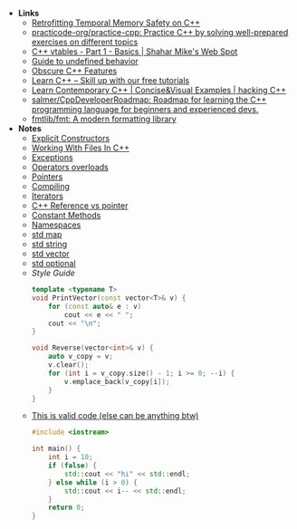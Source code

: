- **Links**
	- [Retrofitting Temporal Memory Safety on C++](https://security.googleblog.com/2022/05/retrofitting-temporal-memory-safety-on-c.html)
	- [practicode-org/practice-cpp: Practice C++ by solving well-prepared exercises on different topics](https://github.com/practicode-org/practice-cpp)
	- [C++ vtables - Part 1 - Basics | Shahar Mike's Web Spot](https://shaharmike.com/cpp/vtable-part1/)
	- [Guide to undefined behavior](https://github.com/Nekrolm/ubbook)
	- [Obscure C++ Features](http://madebyevan.com/obscure-cpp-features/)
	- [Learn C++ – Skill up with our free tutorials](https://www.learncpp.com/)
	- [Learn Contemporary C++ | Concise&Visual Examples | hacking C++](https://hackingcpp.com/)
	- [salmer/CppDeveloperRoadmap: Roadmap for learning the C++ programming language for beginners and experienced devs.](https://github.com/salmer/CppDeveloperRoadmap)
	- [fmtlib/fmt: A modern formatting library](https://github.com/fmtlib/fmt)
- **Notes**
	- [Explicit Constructors](C++/C++%20Notes/Explicit%20Constructors.md)
	- [Working With Files In C++](C++/C++%20Notes/Working%20With%20Files%20In%20C++.md)
	- [Exceptions](C++/C++%20Notes/Exceptions.md)
	- [Operators overloads](C++/C++%20Notes/Operators%20overloads.md)
	- [Pointers](../../Pointers.md)
	- [Compiling](C++/C++%20Notes/Compiling.md)
	- [Iterators](C++/C++%20Notes/Iterators.md)
	- [С++ Reference vs pointer](C++/C++%20Notes/С++%20Reference%20vs%20pointer.md)
	- [Constant Methods](C++/C++%20Notes/Constant%20Methods.md)
	- [Namespaces](C++/C++%20Notes/Namespaces.md)
	- [std map](C++/C++%20Notes/std%20map.md)
	- [std string](C++/C++%20Notes/std%20string.md)
	- [std vector](C++/C++%20Notes/std%20vector.md)
	- [std optional](C++/C++%20Notes/std%20optional.md)
	- *Style Guide*
		```cpp
		template <typename T>
		void PrintVector(const vector<T>& v) {
			for (const auto& e : v) 
				cout << e << " ";
			cout << "\n";
		}

		void Reverse(vector<int>& v) {
			auto v_copy = v;
			v.clear();
			for (int i = v_copy.size() - 1; i >= 0; --i) {
				v.emplace_back(v_copy[i]);
			}
		}
		```
	- [This is valid code (else can be anything btw)](https://twitter.com/jntrnr/status/1522725730567995392)
		```cpp
		#include <iostream>

		int main() {
			int i = 10;
			if (false) {
				std::cout << "hi" << std::endl;
			} else while (i > 0) {
				std::cout << i-- << std::endl;
			}
			return 0;
		}
		```